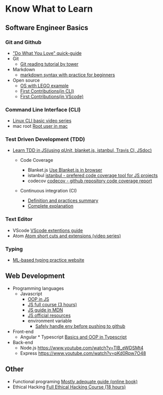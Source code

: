 # Know What to Learn


## Software Engineer Basics

### Git and Github

- ["Do What You Love" quick-guide](https://github.com/dwyl/start-here)
- Git
  - [Git reading tutorial by tower](https://www.git-tower.com/learn/git/ebook/en/command-line/basics/why-use-version-control#start)
- Markdown
  - [markdown syntax with practice for beginners](https://www.markdowntutorial.com/)
- Open source
  - [OS with LEGO example](https://www.youtube.com/watch?v=a8fHgx9mE5U)
  - [First Contributions(in CLI)](https://github.com/firstcontributions/first-contributions )
  - [First Contributions(in VScode)](https://github.com/firstcontributions/first-contributions/blob/master/github-windows-vs-code-tutorial.md)

### Command Line Interface (CLI)

- [Linux CLI basic video series](https://www.youtube.com/watch?v=xUJXy4vBAMg&list=PLII6oL6B7q78PKy6_R6JTkkYjVXZBZcVq&index=6)
- mac root [Root user in mac](https://support.apple.com/en-us/HT204012)

### Test Driven Development (TDD)

- [Learn TDD in JS(using qUnit, blanket.js, istanbul, Travis CI, JSdoc)](https://github.com/dwyl/learn-tdd)

  - Code Coverage

    - Blanket.js [Use Blanket.js in browser](https://github.com/alex-seville/blanket/blob/master/docs/getting_started_browser.md)
    - istanbul [istanbul - prefered code coverage tool for JS projects](https://github.com/gotwarlost/istanbul)
    - codecov [codecov - github repository code coverage report](https://codecov.io/#features)

  - Continuous integration (CI)
    - [Definition and practices summary](https://en.wikipedia.org/wiki/Continuous_integration)
    - [Complete explanation](https://www.martinfowler.com/articles/continuousIntegration.html)

### Text Editor

- VScode [VScode extentions guide](https://www.youtube.com/watch?v=rH1RTwaAeGc)
- Atom [Atom short cuts and extensions (video series)](https://www.youtube.com/watch?v=EyG20hhON6E&index=2&list=PLYzJdSdNWNqwNWlxz7bvu-lOYR0CFWQ4I)


### Typing
- [ML-based typing practice website](https://www.keybr.com/)

## Web Development

- Programming languages
  - Javascript
    - [OOP in JS](https://www.youtube.com/watch?v=PFmuCDHHpwk)
    - [JS full course (3 hours)](https://www.youtube.com/watch?v=PkZNo7MFNFg)
    - [JS guide in MDN](https://developer.mozilla.org/en-US/docs/Web/JavaScript/Guide/Introduction)
    - [JS official resources](https://www.javascript.com/resources)
    - environment variable
      - [Safely handle env before pushing to github](https://github.com/dwyl/learn-environment-variables/)
- Front-end
  - Angular \* Typescript
    [Basics and OOP in Typescript](https://www.youtube.com/watch?v=NjN00cM18Z4)
- Back-end
  - Node.js https://www.youtube.com/watch?v=TlB_eWDSMt4
  - Express https://www.youtube.com/watch?v=pKd0Rpw7O48

## Other

- Functional programing
  [Mostly adequate guide (online book)](https://mostly-adequate.gitbooks.io/mostly-adequate-guide/)
- Ethical Hacking [Full Ethical Hacking Course (18 hours)](https://www.youtube.com/watch?v=3Kq1MIfTWCE)
<!-- npm

Google standard

Arrow function   -->

